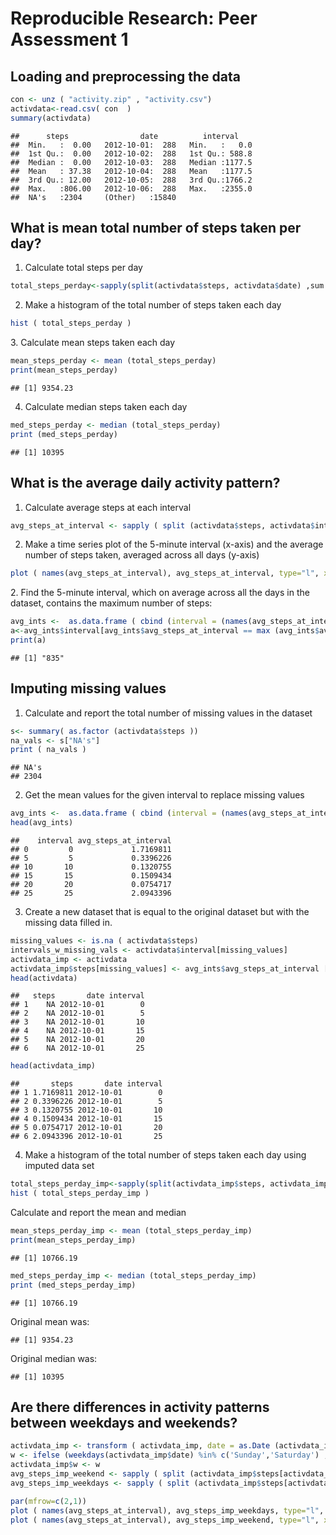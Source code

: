 # Reproducible Research: Peer Assessment 1


## Loading and preprocessing the data

```r
con <- unz ( "activity.zip" , "activity.csv")
activdata<-read.csv( con  )
summary(activdata)
```

```
##      steps                date          interval     
##  Min.   :  0.00   2012-10-01:  288   Min.   :   0.0  
##  1st Qu.:  0.00   2012-10-02:  288   1st Qu.: 588.8  
##  Median :  0.00   2012-10-03:  288   Median :1177.5  
##  Mean   : 37.38   2012-10-04:  288   Mean   :1177.5  
##  3rd Qu.: 12.00   2012-10-05:  288   3rd Qu.:1766.2  
##  Max.   :806.00   2012-10-06:  288   Max.   :2355.0  
##  NA's   :2304     (Other)   :15840
```


## What is mean total number of steps taken per day?
1. Calculate total steps per day  

```r
total_steps_perday<-sapply(split(activdata$steps, activdata$date) ,sum ,na.rm=TRUE)
```
2. Make a histogram of the total number of steps taken each day  

```r
hist ( total_steps_perday )
```

<img src="PA1_template_files/figure-html/unnamed-chunk-3-1.png" title="" alt="" style="display: block; margin: auto auto auto 0;" />
3. Calculate mean steps taken each day  

```r
mean_steps_perday <- mean (total_steps_perday)
print(mean_steps_perday)
```

```
## [1] 9354.23
```
4. Calculate median steps taken each day  

```r
med_steps_perday <- median (total_steps_perday)
print (med_steps_perday)
```

```
## [1] 10395
```

## What is the average daily activity pattern?
1. Calculate average steps at each interval

```r
avg_steps_at_interval <- sapply ( split (activdata$steps, activdata$interval), mean, na.rm = TRUE)
```
2. Make a time series plot of the 5-minute interval (x-axis) and the average number of steps taken, averaged across all days (y-axis)

```r
plot ( names(avg_steps_at_interval), avg_steps_at_interval, type="l", xlab="at interval", ylab="avg steps")
```

<img src="PA1_template_files/figure-html/unnamed-chunk-7-1.png" title="" alt="" style="display: block; margin: auto auto auto 0;" />
2. Find the 5-minute interval, which on average across all the days in the dataset, contains the maximum number of steps:

```r
avg_ints <-  as.data.frame ( cbind (interval = (names(avg_steps_at_interval)) , avg_steps_at_interval = as.data.frame(avg_steps_at_interval) , stringsAsFactors=FALSE ) )
a<-avg_ints$interval[avg_ints$avg_steps_at_interval == max (avg_ints$avg_steps_at_interval)]
print(a)
```

```
## [1] "835"
```
## Imputing missing values
1. Calculate and report the total number of missing values in the dataset

```r
s<- summary( as.factor (activdata$steps ))
na_vals <- s["NA's"]
print ( na_vals )
```

```
## NA's 
## 2304
```
2. Get the mean values for the given interval to replace missing values

```r
avg_ints <-  as.data.frame ( cbind (interval = (names(avg_steps_at_interval)) , avg_steps_at_interval = as.data.frame(avg_steps_at_interval) ) )
head(avg_ints)
```

```
##    interval avg_steps_at_interval
## 0         0             1.7169811
## 5         5             0.3396226
## 10       10             0.1320755
## 15       15             0.1509434
## 20       20             0.0754717
## 25       25             2.0943396
```
3. Create a new dataset that is equal to the original dataset but with the missing data filled in.

```r
missing_values <- is.na ( activdata$steps)
intervals_w_missing_vals <- activdata$interval[missing_values]
activdata_imp <- activdata
activdata_imp$steps[missing_values] <- avg_ints$avg_steps_at_interval [match ( intervals_w_missing_vals, avg_ints$interval )]
head(activdata)
```

```
##   steps       date interval
## 1    NA 2012-10-01        0
## 2    NA 2012-10-01        5
## 3    NA 2012-10-01       10
## 4    NA 2012-10-01       15
## 5    NA 2012-10-01       20
## 6    NA 2012-10-01       25
```

```r
head(activdata_imp)
```

```
##       steps       date interval
## 1 1.7169811 2012-10-01        0
## 2 0.3396226 2012-10-01        5
## 3 0.1320755 2012-10-01       10
## 4 0.1509434 2012-10-01       15
## 5 0.0754717 2012-10-01       20
## 6 2.0943396 2012-10-01       25
```
4. Make a histogram of the total number of steps taken each day using imputed data set

```r
total_steps_perday_imp<-sapply(split(activdata_imp$steps, activdata_imp$date) ,sum ,na.rm=TRUE)
hist ( total_steps_perday_imp )
```

<img src="PA1_template_files/figure-html/unnamed-chunk-12-1.png" title="" alt="" style="display: block; margin: auto auto auto 0;" />
Calculate and report the mean and median

```r
mean_steps_perday_imp <- mean (total_steps_perday_imp)
print(mean_steps_perday_imp)
```

```
## [1] 10766.19
```

```r
med_steps_perday_imp <- median (total_steps_perday_imp)
print (med_steps_perday_imp)
```

```
## [1] 10766.19
```
Original mean was:

```
## [1] 9354.23
```
Original median was:

```
## [1] 10395
```

## Are there differences in activity patterns between weekdays and weekends?

```r
activdata_imp <- transform ( activdata_imp, date = as.Date (activdata_imp$date))
w <- ifelse (weekdays(activdata_imp$date) %in% c('Sunday','Saturday') , 'weekend', 'weekday' )
activdata_imp$w <- w
avg_steps_imp_weekend <- sapply ( split (activdata_imp$steps[activdata_imp$w=='weekend'], activdata_imp$interval[activdata_imp$w=='weekend']), mean, na.rm = TRUE)
avg_steps_imp_weekdays <- sapply ( split (activdata_imp$steps[activdata_imp$w=='weekday'], activdata_imp$interval[activdata_imp$w=='weekday']), mean, na.rm = TRUE)

par(mfrow=c(2,1))
plot ( names(avg_steps_at_interval), avg_steps_imp_weekdays, type="l", xlab="at interval", ylab="avg steps", main='Activity at weekdays')
plot ( names(avg_steps_at_interval), avg_steps_imp_weekend, type="l", xlab="at interval", ylab="avg steps", main='Activity at weekends')
```

<img src="PA1_template_files/figure-html/unnamed-chunk-16-1.png" title="" alt="" style="display: block; margin: auto auto auto 0;" />
